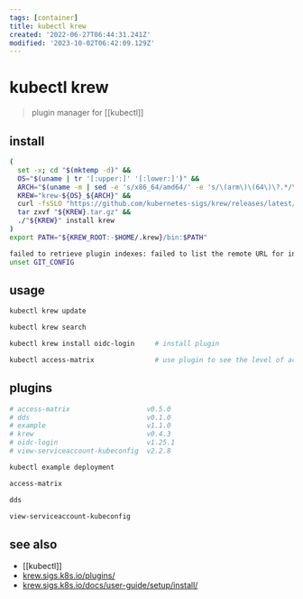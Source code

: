 ```yaml
---
tags: [container]
title: kubectl krew
created: '2022-06-27T06:44:31.241Z'
modified: '2023-10-02T06:42:09.129Z'
---
```


# kubectl krew

> plugin manager for [[kubectl]]

## install

```sh
(
  set -x; cd "$(mktemp -d)" &&
  OS="$(uname | tr '[:upper:]' '[:lower:]')" &&
  ARCH="$(uname -m | sed -e 's/x86_64/amd64/' -e 's/\(arm\)\(64\)\?.*/\1\2/' -e 's/aarch64$/arm64/')" &&
  KREW="krew-${OS}_${ARCH}" &&
  curl -fsSLO "https://github.com/kubernetes-sigs/krew/releases/latest/download/${KREW}.tar.gz" &&
  tar zxvf "${KREW}.tar.gz" &&
  ./"${KREW}" install krew
)
export PATH="${KREW_ROOT:-$HOME/.krew}/bin:$PATH"

failed to retrieve plugin indexes: failed to list the remote URL for index default
unset GIT_CONFIG
```

## usage

```sh
kubectl krew update

kubectl krew search

kubectl krew install oidc-login     # install plugin

kubectl access-matrix               # use plugin to see the level of access user has on namespaces
```

## plugins

```sh
# access-matrix                   v0.5.0
# dds                             v0.1.0
# example                         v1.1.0
# krew                            v0.4.3
# oidc-login                      v1.25.1
# view-serviceaccount-kubeconfig  v2.2.8

kubectl example deployment

access-matrix

dds

view-serviceaccount-kubeconfig
```

## see also

- [[kubectl]]
- [krew.sigs.k8s.io/plugins/](https://krew.sigs.k8s.io/plugins/)
- [krew.sigs.k8s.io/docs/user-guide/setup/install/](https://krew.sigs.k8s.io/docs/user-guide/setup/install/)
